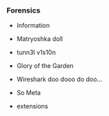 ### Forensics


* Information

* Matryoshka doll

* tunn3l v1s10n

* Glory of the Garden

* Wireshark doo dooo do doo...

* So Meta

* extensions